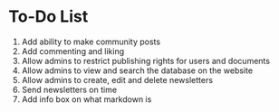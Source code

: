 # To-Do List

1. Add ability to make community posts
2. Add commenting and liking
3. Allow admins to restrict publishing rights for users and documents
4. Allow admins to view and search the database on the website
5. Allow admins to create, edit and delete newsletters
6. Send newsletters on time
7. Add info box on what markdown is
